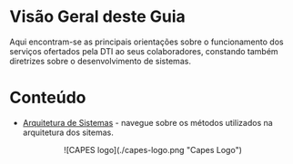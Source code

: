 # Visão Geral deste Guia

Aqui encontram-se as principais orientações sobre o funcionamento dos serviços ofertados pela DTI ao seus colaboradores, constando também diretrizes sobre o desenvolvimento de sistemas.
<br>


# Conteúdo
* [Arquitetura de Sistemas](arquitetura/README.md) - navegue sobre os métodos utilizados na arquitetura dos sitemas.

<div align="center">
![CAPES logo](./capes-logo.png "Capes Logo")
</div>
